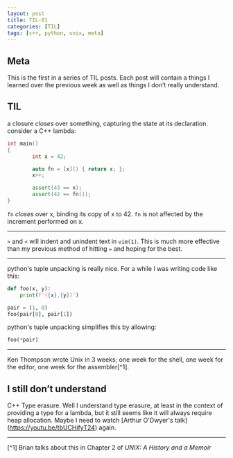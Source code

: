 ```yaml
---
layout: post
title: TIL-01
categories: [TIL]
tags: [c++, python, unix, meta]
---
```


## Meta
This is the first in a series of TIL posts. Each post will contain a things I learned over the previous week as well as things I don’t really understand. 

## TIL
a closure *closes* over something, capturing the state at its declaration.
consider a C++ lambda:
```c++
int main()
{
		int x = 42;

		auto fn = [x]() { return x; };
		x++;

		assert(43 == x);
		assert(42 == fn());
}
```

`fn` *closes* over x, binding its copy of x to 42. `fn` is not affected by the increment performed on x.

- - - -

`>` and `<` will indent and unindent text in `vim(1)`. This is much more effective than my previous method of hitting `=` and hoping for the best.

- - - -

python's tuple unpacking is really nice. For a while I was writing code like this:

```python
def foo(x, y):
	print(f'({x},{y})')

pair = (1, 0)
foo(pair[0], pair[1])
```

python's tuple unpacking simplifies this by allowing:

```python
foo(*pair) 
```

- - - -

Ken Thompson wrote Unix in 3 weeks; one week for the shell, one week for the editor, one week for the assembler[^1].

## I still don’t understand
C++ Type erasure. Well I understand type erasure, at least in the context of providing a type for a lambda, but it still seems like it will always require heap allocation. Maybe I need to watch [Arthur O'Dwyer's talk] (https://youtu.be/tbUCHifyT24) again.

- - - -
[^1] Brian talks about this in Chapter 2 of *UNIX: A History and a Memoir*
